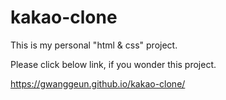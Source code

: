 # kakao-clone

This is my personal "html & css" project.

Please click below link, if you wonder this project. 

https://gwanggeun.github.io/kakao-clone/
